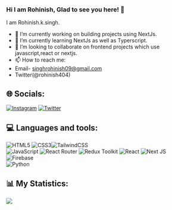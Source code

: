 ### Hi I am Rohinish, Glad to see you here! 👋

I am Rohinish.k.singh. 
- 🔭 I’m currently working on building projects using NextJs.
- 🌱 I’m currently learning NextJs as well as Typerscript.
-  👯 I’m looking to collaborate on frontend projects which use javascript,react or nextjs.
- 📫 How to reach me: 
- Email- singhrohinish09@gmail.com
- Twitter(@rohinish404)

## 🌐 Socials:
[![Instagram](https://img.shields.io/badge/Instagram-%23E4405F.svg?logo=Instagram&logoColor=white)](https://www.instagram.com/rohinish404/) [![Twitter](https://img.shields.io/badge/Twitter-%231DA1F2.svg?logo=Twitter&logoColor=white)](https://twitter.com/rohinish404) 

## 💻 Languages and tools:
![HTML5](https://img.shields.io/badge/html5-%23E34F26.svg?style=for-the-badge&logo=html5&logoColor=white) ![CSS3](https://img.shields.io/badge/css3-%231572B6.svg?style=for-the-badge&logo=css3&logoColor=white)![TailwindCSS](https://img.shields.io/badge/tailwindcss-%2338B2AC.svg?style=for-the-badge&logo=tailwind-css&logoColor=white) 	 
![JavaScript](https://img.shields.io/badge/javascript-%23323330.svg?style=for-the-badge&logo=javascript&logoColor=%23F7DF1E)  ![React Router](https://img.shields.io/badge/React_Router-CA4245?style=for-the-badge&logo=react-router&logoColor=white) 
![Redux Toolkit](https://img.shields.io/badge/Redux_Toolkit-%23593d88.svg?style=for-the-badge&logo=redux&logoColor=white) 
![React](https://img.shields.io/badge/react-%2320232a.svg?style=for-the-badge&logo=react&logoColor=%2361DAFB) 
![Next JS](https://img.shields.io/badge/Next-black?style=for-the-badge&logo=next.js&logoColor=white)
![Firebase](https://img.shields.io/badge/firebase-%23039BE5.svg?style=for-the-badge&logo=firebase)  
![Python](https://img.shields.io/badge/python-3670A0?style=for-the-badge&logo=python&logoColor=ffdd54) 

## 📊 My Statistics:

![](https://github-readme-stats.vercel.app/api/top-langs/?username=rohinish404&theme=monokai&hide_border=true&include_all_commits=true&count_private=false&layout=compact)



<!--
**rohinish404/rohinish404** is a ✨ _special_ ✨ repository because its `README.md` (this file) appears on your GitHub profile.

Here are some ideas to get you started:

- 🔭 I’m currently working on ...
- 🌱 I’m currently learning ...
- 👯 I’m looking to collaborate on ...
- 🤔 I’m looking for help with ...
- 💬 Ask me about ...
- 📫 How to reach me: ...
- 😄 Pronouns: ...
- ⚡ Fun fact: ...
-->
